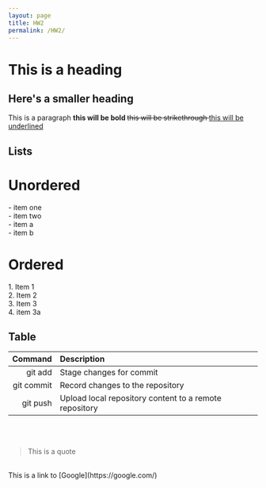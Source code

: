 ```yaml
---
layout: page
title: HW2
permalink: /HW2/
---
```

  <h1> This is a heading </h1>
  <h2> Here's a smaller heading </h2>
  <p> 
    This is a paragraph 
  <b> this will be bold </b> 
  <s> this will be strikethrough </s> 
  <u> this will be underlined </u>

  <h2> Lists </h2>
  <h1> Unordered </h1>
   -  item one <br>
   -  item two <br>
      -   item a <br>
      -   item b <br>
  
  <h1> Ordered </h1>
  1. Item 1 <br>
  2. Item 2 <br>
  3. Item 3 <br>
  4. item 3a <br>
  
  <h2> Table </h2>

| Command | Description |
| ------: | :---------- |
| git add | Stage changes for commit |
| git commit | Record changes to the repository |
| git push | Upload local repository content to a remote repository |

<br>
<br>

> This is a quote <br>
<br>
This is a link to [Google](https://google.com/)

</p>
